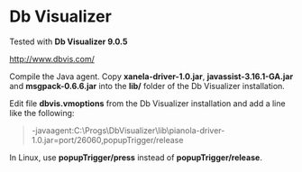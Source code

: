 Db Visualizer
=============

Tested with **Db Visualizer 9.0.5**

http://www.dbvis.com/

Compile the Java agent. Copy **xanela-driver-1.0.jar**, **javassist-3.16.1-GA.jar** and **msgpack-0.6.6.jar** into the **lib/** folder of the Db Visualizer installation.

Edit file **dbvis.vmoptions** from the Db Visualizer installation and add a line like the following:

> -javaagent:C:\Progs\DbVisualizer\lib\pianola-driver-1.0.jar=port/26060,popupTrigger/release

In Linux, use **popupTrigger/press** instead of **popupTrigger/release**.


